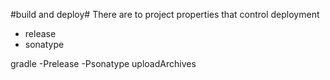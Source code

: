 

#build and deploy#
There are to project properties that control deployment

 * release
 * sonatype

gradle -Prelease  -Psonatype uploadArchives